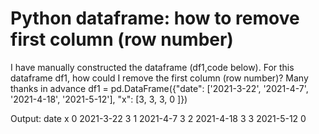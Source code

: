 
# Python dataframe: how to remove first column (row number)

I have manually constructed the dataframe (df1,code below).
For this dataframe df1, how could I remove the first column (row number)?
Many thanks in advance
df1 = pd.DataFrame({"date": ['2021-3-22', '2021-4-7', '2021-4-18', '2021-5-12'],
"x": [3, 3, 3, 0 ]})

Output:
date    x
0   2021-3-22   3
1   2021-4-7    3
2   2021-4-18   3
3   2021-5-12   0


        